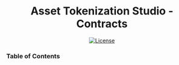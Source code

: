 <div align="center">

# Asset Tokenization Studio - Contracts

[![License](https://img.shields.io/badge/license-apache2-blue.svg)](../LICENSE)

</div>

### Table of Contents
